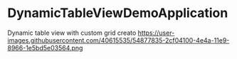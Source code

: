 # DynamicTableViewDemoApplication
Dynamic table view with custom grid creato
  https://user-images.githubusercontent.com/40615535/54877835-2cf04100-4e4a-11e9-8966-1e5bd5e03564.png 
  
